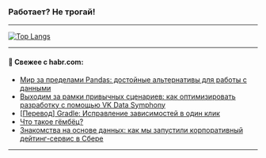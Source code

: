 ### Работает? Не трогай!

---
<!--
#### 🛠️ Technical stack:

![Java](https://img.shields.io/badge/Java-informational?logo=Oracle&style=flat&logoColor=white&color=FF4500)
![Kotlin](https://img.shields.io/badge/Kotlin-informational?logo=Kotlin&style=flat&logoColor=white&color=774D97)
![TS](https://img.shields.io/badge/TypeScript-informational?logo=typeScript&style=flat&logoColor=black&color=017acc)
![Python](https://img.shields.io/badge/Python-informational?logo=Python&style=flat&logoColor=black&color=ffdd54) <br>
![Spring](https://img.shields.io/badge/Spring-informational?logo=Spring&style=flat&logoColor=white&color=6DB33F) 
![SpringBoot](https://img.shields.io/badge/SpringBoot-informational?logo=SpringBoot&style=flat&logoColor=white&color=6DB33F)
![Nest](https://img.shields.io/badge/NestJS-informational?logo=NestJS&style=flat&logoColor=white&color=E0234E) 
![NodeJS](https://img.shields.io/badge/NodeJS-informational?logo=node.js&style=flat&logoColor=white&color=70A760)<br>
![PostgreSQL](https://img.shields.io/badge/PostgreSQL-informational?logo=PostgreSQL&style=flat&logoColor=white&color=DAA520)
![MongoDB](https://img.shields.io/badge/MongoDB-informational?logo=MongoDB&style=flat&logoColor=white&color=870000)
![Apache](https://img.shields.io/badge/Apache-informational?logo=apache&style=flat&logoColor=white&color=f74e28)

___ 
-->

<!--- #### 🛠️ : --->

[![Top Langs](https://github-readme-stats-82jvfl3w3-advtsettinggmailcoms-projects.vercel.app/api/top-langs/?username=zloylis&langs_count=10&hide_title=true&title_color=e6edf3&size_weight=0.5&count_weight=0.5&layout=compact&hide_progress=true&hide_border=true&theme=dracula)](https://github.com/zloylis)

<!---


####  :octocat:&nbsp;&nbsp; Статистика:

![GitHub stats](https://github-readme-stats-u2qms2cxw-advtsettinggmailcoms-projects.vercel.app/api?username=zloylis&show_icons=true&hide_border=true&theme=dracula&title_color=e6edf3&include_all_commits=true&count_private=true&hide_rank=false&hide_title=true&rank_icon=github)
-->
---

#### 💬 Свежее с habr.com:

<!-- BLOG-POST-LIST:START -->
- [Мир за пределами Pandas: достойные альтернативы для работы с данными](https://habr.com/ru/companies/ru_mts/articles/868388/?utm_source=habrahabr&utm_medium=rss&utm_campaign=868388)
- [Выходим за рамки привычных сценариев: как оптимизировать разработку с помощью VK Data Symphony](https://habr.com/ru/companies/vk/articles/867694/?utm_source=habrahabr&utm_medium=rss&utm_campaign=867694)
- [[Перевод] Gradle: Исправление зависимостей в один клик](https://habr.com/ru/companies/spring_aio/articles/868440/?utm_source=habrahabr&utm_medium=rss&utm_campaign=868440)
- [Что такое гёмбёц?](https://habr.com/ru/articles/868188/?utm_source=habrahabr&utm_medium=rss&utm_campaign=868188)
- [Знакомства на основе данных: как мы запустили корпоративный дейтинг-сервис в Сбере](https://habr.com/ru/articles/868418/?utm_source=habrahabr&utm_medium=rss&utm_campaign=868418)
<!-- BLOG-POST-LIST:END -->

---
